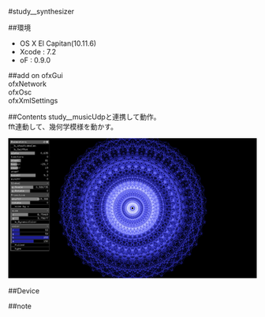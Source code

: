 #study__synthesizer

##環境
*	OS X El Capitan(10.11.6)
*	Xcode : 7.2
*	oF : 0.9.0

##add on
ofxGui  
ofxNetwork  
ofxOsc  
ofxXmlSettings  

##Contents
study__musicUdpと連携して動作。  
fft連動して、幾何学模様を動かす。  

![image](./screenshot.png)  


##Device


##note






